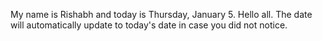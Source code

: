 My name is Rishabh and today is Thursday, January 5. Hello all. The date will automatically update to today's date in case you did not notice.
